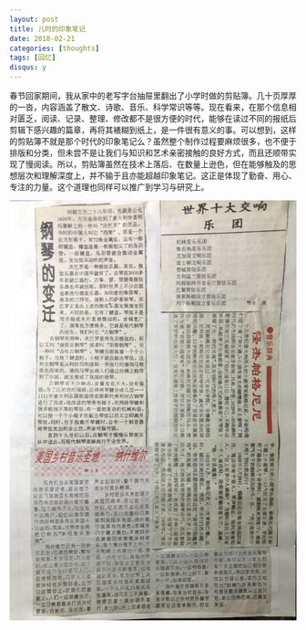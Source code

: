 ```yaml
---
layout: post
title: 儿时的印象笔记
date: 2018-02-21
categories: [thoughts]
tags: [回忆]
disqus: y
---
```


春节回家期间，我从家中的老写字台抽屉里翻出了小学时做的剪贴簿。几十页厚厚的一沓，内容涵盖了散文、诗歌、音乐、科学常识等等。现在看来，在那个信息相对匮乏，阅读、记录、整理、修改都不是很方便的时代，能够在读过不同的报纸后剪辑下感兴趣的篇章，再将其裱糊到纸上，是一件很有意义的事。可以想到，这样的剪贴簿不就是那个时代的印象笔记么？虽然整个制作过程要麻烦很多，也不便于排版和分类，但未尝不是让我们与知识和艺术亲密接触的良好方式，而且还顺带实现了慢阅读。所以，剪贴簿虽然在技术上落后、在数量上逊色，但在能够触及的思想层次和理解深度上，并不输于且亦能超越印象笔记。这正是体现了勤奋、用心、专注的力量。这个道理也同样可以推广到学习与研究上。

![](/figures/p48662770.jpg)
